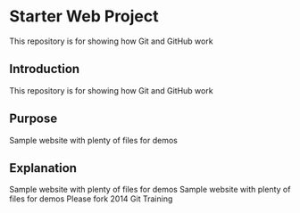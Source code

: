 # Starter Web Project

This repository is for showing how Git and GitHub work

## Introduction
This repository is for showing how Git and GitHub work

## Purpose

Sample website with plenty of files for demos


## Explanation

Sample website with plenty of files for demos
Sample website with plenty of files for demos
Please fork
2014  Git Training